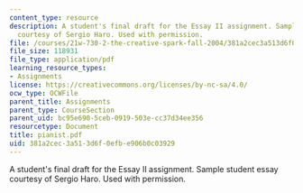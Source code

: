 ```yaml
---
content_type: resource
description: A student's final draft for the Essay II assignment. Sample student essay
  courtesy of Sergio Haro. Used with permission.
file: /courses/21w-730-2-the-creative-spark-fall-2004/381a2cec3a513d6f0efbe906b0c03929_pianist.pdf
file_size: 118931
file_type: application/pdf
learning_resource_types:
- Assignments
license: https://creativecommons.org/licenses/by-nc-sa/4.0/
ocw_type: OCWFile
parent_title: Assignments
parent_type: CourseSection
parent_uid: bc95e690-5ceb-0919-503e-cc37d34ee356
resourcetype: Document
title: pianist.pdf
uid: 381a2cec-3a51-3d6f-0efb-e906b0c03929
---
```

A student's final draft for the Essay II assignment. Sample student essay courtesy of Sergio Haro. Used with permission.